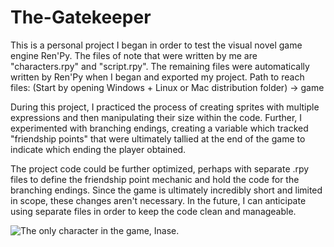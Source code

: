 # The-Gatekeeper

This is a personal project I began in order to test the visual novel game engine Ren'Py. 
The files of note that were written by me are "characters.rpy" and "script.rpy". The remaining files were automatically written by Ren'Py when I began and exported my project.
Path to reach files: (Start by opening Windows + Linux or Mac distribution folder) -> game

During this project, I practiced the process of creating sprites with multiple expressions and then manipulating their size within the code. Further, I experimented with branching endings, creating a variable which tracked "friendship points" that were ultimately tallied at the end of the game to indicate which ending the player obtained. 

The project code could be further optimized, perhaps with separate .rpy files to define the friendship point mechanic and hold the code for the branching endings. Since the game is ultimately incredibly short and limited in scope, these changes aren't necessary. In the future, I can anticipate using separate files in order to keep the code clean and manageable. 

![The only character in the game, Inase.](The_Gatekeeper-0.1.0-alpha-win_linux/game/images)
